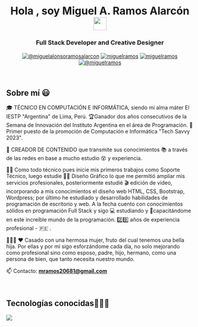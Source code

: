 
<h1 align="center"><b>Hola , soy Miguel A. Ramos Alarcón </b><img src="https://media.giphy.com/media/hvRJCLFzcasrR4ia7z/giphy.gif" width="35"></h1>

<h3 align="center "><b>Full Stack Developer and Creative Designer</b></h3>

<p align="center">
  <a href="https://www.youtube.com/@miguelalonsoramosalarcon" target="_blank"><img align="center" src="https://img.shields.io/badge/YouTube-FF0000?style=for-the-badge&logo=youtube&logoColor=white" alt="@miguelalonsoramosalarcon"  /></a>
<a href="https://www.linkedin.com/in/miguel-alonso-ramos-alarcon/" target="_blank"><img align="center" src="https://img.shields.io/badge/LinkedIn-0077B5?style=for-the-badge&logo=linkedin&logoColor=white" alt="miguelramos"/></a>
<a href="#" target="_blank"><img align="center" src="https://img.shields.io/badge/Facebook-1877F2?style=for-the-badge&logo=facebook&logoColor=white" alt="miguelramos"  /></a>
<a href = "mailto:mramos20681@gmail.com" target="_blank"><img align="center" src="https://img.shields.io/badge/Gmail-D14836?style=for-the-badge&logo=gmail&logoColor=white" alt="@miguelramos"  /></a>
  </p>
<br>

<h2>Sobre mí 😃</h2>

<p align="left">
🎓 TÉCNICO EN COMPUTACIÓN E INFORMÁTICA, siendo mi alma máter El IESTP "Argentina" de Lima, Perú. 🏆Ganador dos años consecutivos de la Semana de Innovación del Instituto Argentina en el área de Programación. 🥇Primer puesto de la promoción de Computación e Informática "Tech Savvy 2023".

🎥 CREADOR DE CONTENIDO que transmite sus conocimientos 📚 a través de las redes en base a mucho estudio 😵 y experiencia.

👨‍💻 Como todo técnico pues inicie mis primeros trabajos como Soporte Técnico, luego estudie 🧑‍🎨	Diseño Gráfico lo que me permitió ampliar mis servicios profesionales, posteriormente estudié 🎬 edición de video, incorporando a mis conocimientos el diseño web HTML, CSS, Bootstrap, Wordpress; por último he estudiado y desarrollado habilidades de programación de escritorio y web. A la fecha cuento con conocimientos sólidos en programación Full Stack y sigo 💻 estudiando y 💪capacitándome en este increíble mundo de la programación. 2️⃣0️⃣ años de experiencia profesional - :peru:	.

👨‍👩‍👧 ♥️ Casado con una hermosa mujer, fruto del cual tenemos una bella hija. Por ellas y por mí sigo esforzándome cada día, no solo mejorando como profesional sino como esposo, padre, hijo, hermano, como una persona de bien, que tanto necesita nuestro mundo.

📫 Contacto: **mramos20681@gmail.com**
<!--Intro end-->
  </p>
<br>

<h2 >Tecnologías conocidas👨🏻‍💻</h2>
<!--tech stack icons-->
<p align="left">
  <a href="https://skillicons.dev">
    <img src="https://skillicons.dev/icons?i=cs,java,php,css,html,bootstrap,wordpress,js,mysql,github,vscode,ai,ae,figma,jquery,visualstudio,vscode,ps&perline=12" />
  </a>
</p>
<br>
